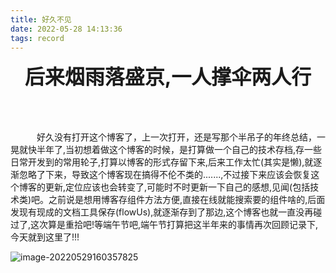 ```yaml
---
title: 好久不见
date: 2022-05-28 14:13:36
tags: record
---
```


<center><b><font size=6>后来烟雨落盛京,一人撑伞两人行</font></b></center>

<!--more-->

<br>

<br>

<br>

 &emsp;&emsp;&emsp;好久没有打开这个博客了，上一次打开，还是写那个半吊子的年终总结，一晃就快半年了,当初想着做这个博客的时候，是打算做一个自己的技术存档,存一些日常开发到的常用轮子,打算以博客的形式存留下来,后来工作太忙(其实是懒),就逐渐忽略了下来，导致这个博客现在搞得不伦不类的.......,不过接下来应该会恢复这个博客的更新,定位应该也会转变了,可能时不时更新一下自己的感想,见闻(包括技术类)吧。之前说是想用博客存组件方法方便,直接在线就能搜索要的组件啥的,后面发现有现成的文档工具保存(flowUs),就逐渐存到了那边,这个博客也就一直没再碰过了,这次算是重拾吧!等端午节吧,端午节打算把这半年来的事情再次回顾记录下,今天就到这里了!!!

![image-20220529160357825](http://cdn.lateautumn.cn/image-20220529160357825.png)

​              
